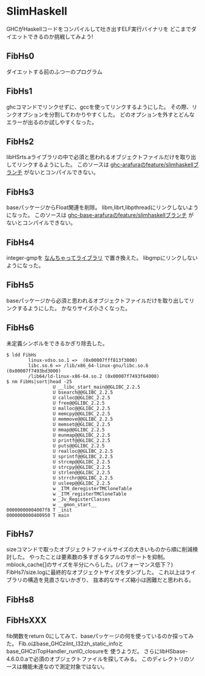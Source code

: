 SlimHaskell
===========

GHCがHaskellコードをコンパイルして吐き出すELF実行バイナリを
どこまでダイエットできるのか挑戦してみよう!

FibHs0
------
ダイエットする前のふつーのプログラム

FibHs1
------
ghcコマンドでリンクせずに、gccを使ってリンクするようにした。
その際、リンクオプションを分割してわかりやすくした。
どのオプションを外すとどんなエラーが出るのか試しやすくなった。

FibHs2
------
libHSrts.aライブラリの中で必須と思われるオブジェクトファイルだけを取り出してリンクするようにした。
このソースは
[ghc-arafuraのfeature/slimhaskellブランチ](https://gitorious.org/metasepi/ghc-arafura/commits/feature/slimhaskell)
がないとコンパイルできない。

FibHs3
------
baseパッケージからFloat関連を削除。
libm,librt,libpthreadにリンクしないようになった。
このソースは
[ghc-base-arafuraのfeature/slimhaskellブランチ](https://gitorious.org/metasepi/ghc-base-arafura/commits/feature/slimhaskell)
がないとコンパイルできない。

FibHs4
------
integer-gmpを
[なんちゃってライブラリ](https://gitorious.org/metasepi/integer-fake)
で置き換えた。
libgmpにリンクしないようになった。

FibHs5
------
baseパッケージから必須と思われるオブジェクトファイルだけを取り出してリンクするようにした。
かなりサイズ小さくなった。

FibHs6
------
未定義シンボルをできるかぎり除去した。

~~~
$ ldd FibHs
        linux-vdso.so.1 =>  (0x00007fff813f3000)
        libc.so.6 => /lib/x86_64-linux-gnu/libc.so.6 (0x00007f7493bd3000)
        /lib64/ld-linux-x86-64.so.2 (0x00007f7493f64000)
$ nm FibHs|sort|head -25
                 U __libc_start_main@@GLIBC_2.2.5
                 U bsearch@@GLIBC_2.2.5
                 U calloc@@GLIBC_2.2.5
                 U free@@GLIBC_2.2.5
                 U malloc@@GLIBC_2.2.5
                 U memcpy@@GLIBC_2.2.5
                 U memmove@@GLIBC_2.2.5
                 U memset@@GLIBC_2.2.5
                 U mmap@@GLIBC_2.2.5
                 U munmap@@GLIBC_2.2.5
                 U printf@@GLIBC_2.2.5
                 U puts@@GLIBC_2.2.5
                 U realloc@@GLIBC_2.2.5
                 U sprintf@@GLIBC_2.2.5
                 U strcmp@@GLIBC_2.2.5
                 U strcpy@@GLIBC_2.2.5
                 U strlen@@GLIBC_2.2.5
                 U strrchr@@GLIBC_2.2.5
                 U usleep@@GLIBC_2.2.5
                 w _ITM_deregisterTMCloneTable
                 w _ITM_registerTMCloneTable
                 w _Jv_RegisterClasses
                 w __gmon_start__
00000000004007f8 T _init
0000000000400950 T main
~~~

FibHs7
------
sizeコマンドで取ったオブジェクトファイルサイズの大きいものから順に削減検討した。
やったことは要素数の多すぎるタプルのサポートを抑制。
mblock_cache[]のサイズを半分にへらした。(パフォーマンス低下？)
FibHs7/size.logに最終的なオブジェクトサイズをダンプした。
これ以上はライブラリの構造を見直さないかぎり、
抜本的なサイズ縮小は困難だと思われる。

FibHs8
------


FibHsXXX
--------
fib関数をreturn 0にしてみて、baseパッケージの何を使っているのか探ってみた。
Fib.oはbase_GHCziInt_I32zh_static_infoとbase_GHCziTopHandler_runIO_closureを
使うようだ。
さらにlibHSbase-4.6.0.0.aで必須のオブジェクトファイルを探してみる。
このディレクトリのソースは機能未達なので測定対象ではない。
